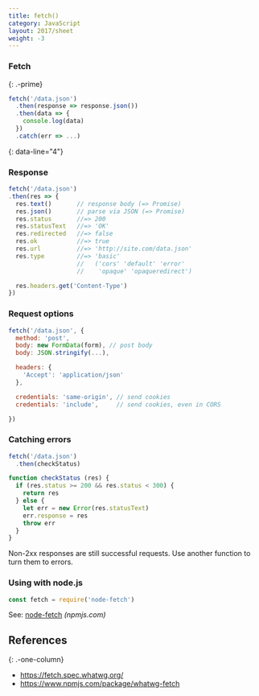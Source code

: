 ```yaml
---
title: fetch()
category: JavaScript
layout: 2017/sheet
weight: -3
---
```


### Fetch
{: .-prime}

```js
fetch('/data.json')
  .then(response => response.json())
  .then(data => {
    console.log(data)
  })
  .catch(err => ...)
```
{: data-line="4"}

### Response

```js
fetch('/data.json')
.then(res => {
  res.text()       // response body (=> Promise)
  res.json()       // parse via JSON (=> Promise)
  res.status       //=> 200
  res.statusText   //=> 'OK'
  res.redirected   //=> false
  res.ok           //=> true
  res.url          //=> 'http://site.com/data.json'
  res.type         //=> 'basic'
                   //   ('cors' 'default' 'error'
                   //    'opaque' 'opaqueredirect')

  res.headers.get('Content-Type')
})
```

### Request options

```js
fetch('/data.json', {
  method: 'post',
  body: new FormData(form), // post body
  body: JSON.stringify(...),

  headers: {
    'Accept': 'application/json'
  },

  credentials: 'same-origin', // send cookies
  credentials: 'include',     // send cookies, even in CORS

})
```

### Catching errors

```js
fetch('/data.json')
  .then(checkStatus)
```

```js
function checkStatus (res) {
  if (res.status >= 200 && res.status < 300) {
    return res
  } else {
    let err = new Error(res.statusText)
    err.response = res
    throw err
  }
}
```

Non-2xx responses are still successful requests. Use another function to turn them to errors.

### Using with node.js

```js
const fetch = require('node-fetch')
```

See: [node-fetch](https://npmjs.com/package/node-fetch) _(npmjs.com)_

## References
{: .-one-column}

- <https://fetch.spec.whatwg.org/>
- <https://www.npmjs.com/package/whatwg-fetch>
